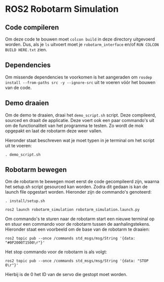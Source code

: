 # ROS2 Robotarm Simulation

## Code compileren
Om deze code te bouwen moet `colcon build` in deze directory uitgevoerd worden. Dus, als je `ls` uitvoert moet je `robotarm_interface` en/of `RUN COLCON BUILD HERE.txt` zien.

## Dependencies
Om missende dependencies te voorkomen is het aangeraden om `rosdep install --from-paths src -y --ignore-src` uit te voeren vóór het bouwen van de code.

## Demo draaien
Om de demo te draaien, draai het `demo_script.sh` script. Deze compileerd, sourced en draait de applicatie. Deze voert ook een paar commando's uit om de functionaliteit van het programma te testen. Zo wordt de mok opgepakt en laat de robotarm deze weer vallen.

Hieronder staat beschreven wat je moet typen in je terminal om het script uit te voeren:

`. demo_script.sh`

## Robotarm bewegen
Om de robotarm te bewegen moet eerst de code gecompileerd zijn, waarna het setup.sh script gesourced kan worden. Zodra dit gedaan is kan de launch file opgestart worden. Hieronder zijn de commando's genoteerd:

`. install/setup.sh`

`ros2 launch robotarm_simulation robotarm_simulation.launch.py`

Om commando's te sturen naar de robotarm start een nieuwe terminal op en stuur een commando voor de robotarm tussen de aanhalingstekens. Hieronder staat een voorbeeld om de base van de robotarm te draaien:

`ros2 topic pub --once /commands std_msgs/msg/String '{data: "#0P2000T1500\r"}'`

Het stop commando voor de robotarm is als volgt:

`ros2 topic pub --once /commands std_msgs/msg/String '{data: "STOP 0\r"}'`

Hierbij is de 0 het ID van de servo die gestopt moet worden.